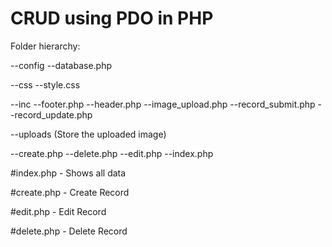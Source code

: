 ﻿# CRUD using PDO in PHP
 
Folder hierarchy:

  --config
    --database.php
    
  --css
    --style.css
    
  --inc
    --footer.php
    --header.php
    --image_upload.php
    --record_submit.php
    --record_update.php
    
  --uploads
    (Store the uploaded image)
    
  --create.php
  --delete.php
  --edit.php
  --index.php
 
 #index.php - Shows all data 
 
 #create.php - Create Record 
 
 #edit.php - Edit Record 
 
 #delete.php - Delete Record
 
 
